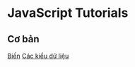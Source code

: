 # JavaScript Tutorials

## Cơ bản

[Biến](01-fundamentals/variables.md)
[Các kiểu dữ liệu](01-fundamentals/data-types.md)